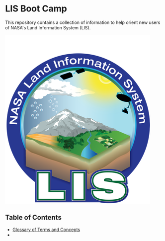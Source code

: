 # LIS Boot Camp

This repository contains a collection of information to help orient new users of NASA's Land Information System (LIS).

![LIS Logo](images/LIS_logo-FINAL.png)


## Table of Contents
* [Glossary of Terms and Concepts](<!-- insert link -->)
*
